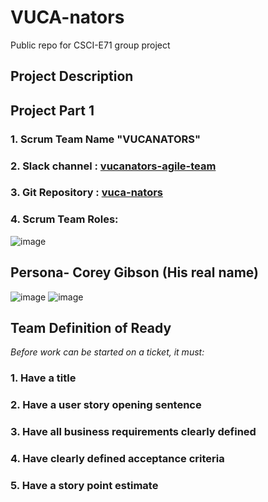 # VUCA-nators
Public repo for CSCI-E71 group project

## Project Description

## Project Part 1
###  1. Scrum Team Name  "VUCANATORS"
###  2. Slack channel : [vucanators-agile-team](https://agilesoftwarecourse.slack.com/archives/C02L5H02672)
###  3. Git Repository : [vuca-nators](https://github.com/gabemansur/vuca-nators)
###  4. Scrum Team Roles:
![image](https://user-images.githubusercontent.com/41925616/139510110-b3b94910-9c8a-4cf1-bfb4-2df51602b970.png)

## Persona- Corey Gibson (His real name)
![image](https://user-images.githubusercontent.com/65990764/139624054-ff016165-e31b-4b1d-9188-90c0e639c755.png)
![image](https://user-images.githubusercontent.com/65990764/139624081-3b11c9fd-277d-48a9-bead-34b4fd5c5bd7.png)

## Team Definition of Ready

*Before work can be started on a ticket, it must:*
### 1. Have a title
### 2. Have a user story opening sentence
### 3. Have all business requirements clearly defined
### 4. Have clearly defined acceptance criteria
### 5. Have a story point estimate

